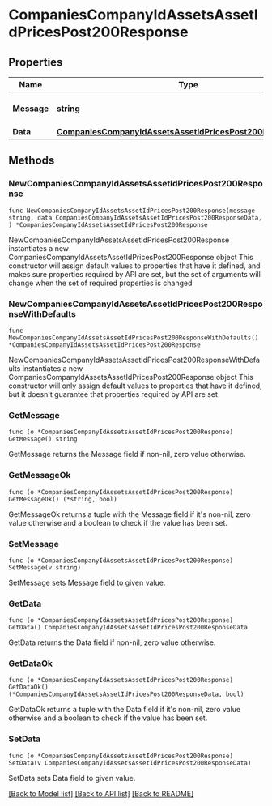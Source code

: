 # CompaniesCompanyIdAssetsAssetIdPricesPost200Response

## Properties

Name | Type | Description | Notes
------------ | ------------- | ------------- | -------------
**Message** | **string** | Response status message | 
**Data** | [**CompaniesCompanyIdAssetsAssetIdPricesPost200ResponseData**](CompaniesCompanyIdAssetsAssetIdPricesPost200ResponseData.md) |  | 

## Methods

### NewCompaniesCompanyIdAssetsAssetIdPricesPost200Response

`func NewCompaniesCompanyIdAssetsAssetIdPricesPost200Response(message string, data CompaniesCompanyIdAssetsAssetIdPricesPost200ResponseData, ) *CompaniesCompanyIdAssetsAssetIdPricesPost200Response`

NewCompaniesCompanyIdAssetsAssetIdPricesPost200Response instantiates a new CompaniesCompanyIdAssetsAssetIdPricesPost200Response object
This constructor will assign default values to properties that have it defined,
and makes sure properties required by API are set, but the set of arguments
will change when the set of required properties is changed

### NewCompaniesCompanyIdAssetsAssetIdPricesPost200ResponseWithDefaults

`func NewCompaniesCompanyIdAssetsAssetIdPricesPost200ResponseWithDefaults() *CompaniesCompanyIdAssetsAssetIdPricesPost200Response`

NewCompaniesCompanyIdAssetsAssetIdPricesPost200ResponseWithDefaults instantiates a new CompaniesCompanyIdAssetsAssetIdPricesPost200Response object
This constructor will only assign default values to properties that have it defined,
but it doesn't guarantee that properties required by API are set

### GetMessage

`func (o *CompaniesCompanyIdAssetsAssetIdPricesPost200Response) GetMessage() string`

GetMessage returns the Message field if non-nil, zero value otherwise.

### GetMessageOk

`func (o *CompaniesCompanyIdAssetsAssetIdPricesPost200Response) GetMessageOk() (*string, bool)`

GetMessageOk returns a tuple with the Message field if it's non-nil, zero value otherwise
and a boolean to check if the value has been set.

### SetMessage

`func (o *CompaniesCompanyIdAssetsAssetIdPricesPost200Response) SetMessage(v string)`

SetMessage sets Message field to given value.


### GetData

`func (o *CompaniesCompanyIdAssetsAssetIdPricesPost200Response) GetData() CompaniesCompanyIdAssetsAssetIdPricesPost200ResponseData`

GetData returns the Data field if non-nil, zero value otherwise.

### GetDataOk

`func (o *CompaniesCompanyIdAssetsAssetIdPricesPost200Response) GetDataOk() (*CompaniesCompanyIdAssetsAssetIdPricesPost200ResponseData, bool)`

GetDataOk returns a tuple with the Data field if it's non-nil, zero value otherwise
and a boolean to check if the value has been set.

### SetData

`func (o *CompaniesCompanyIdAssetsAssetIdPricesPost200Response) SetData(v CompaniesCompanyIdAssetsAssetIdPricesPost200ResponseData)`

SetData sets Data field to given value.



[[Back to Model list]](../README.md#documentation-for-models) [[Back to API list]](../README.md#documentation-for-api-endpoints) [[Back to README]](../README.md)


